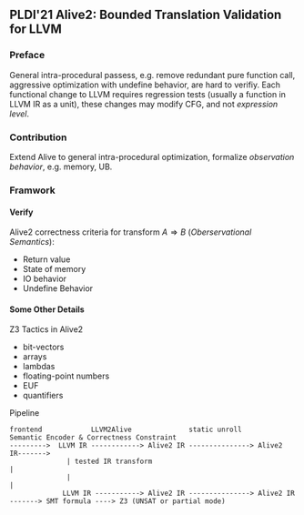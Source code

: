 ## PLDI'21 Alive2: Bounded Translation Validation for LLVM

### Preface

General intra-procedural passess, e.g. remove redundant pure function call, aggressive optimization with undefine behavior, are hard to verifiy.
Each functional change to LLVM requires regression tests (usually a function in LLVM IR as a unit), these changes may modify CFG, and not _expression level_.

### Contribution

Extend Alive to general intra-procedural optimization, formalize _observation behavior_, e.g. memory, UB.

### Framwork

#### Verify

Alive2 correctness criteria for transform $A \Rightarrow B$ (_Oberservational Semantics_):
- Return value
- State of memory
- IO behavior
- Undefine Behavior

#### Some Other Details 

Z3 Tactics in Alive2
- bit-vectors
- arrays
- lambdas
- floating-point numbers
- EUF
- quantifiers

Pipeline
```plaintext
frontend            LLVM2Alive              static unroll               Semantic Encoder & Correctness Constraint
--------->  LLVM IR ------------> Alive2 IR ---------------> Alive2 IR------->
              | tested IR transform                                           |
              |                                                               |
             LLVM IR -----------> Alive2 IR ---------------> Alive2 IR -------> SMT formula ----> Z3 (UNSAT or partial mode)

```
